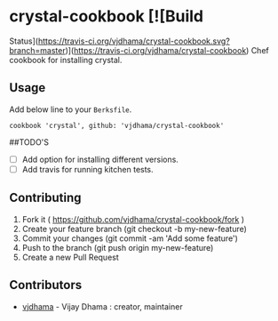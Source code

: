 # crystal-cookbook [![Build
Status](https://travis-ci.org/vjdhama/crystal-cookbook.svg?branch=master)](https://travis-ci.org/vjdhama/crystal-cookbook)
Chef cookbook for installing crystal.

## Usage

Add below line to your `Berksfile`.

```
cookbook 'crystal', github: 'vjdhama/crystal-cookbook'
```

##TODO'S

- [ ] Add option for installing different versions.
- [ ] Add travis for running kitchen tests.

## Contributing

1. Fork it ( https://github.com/vjdhama/crystal-cookbook/fork )
2. Create your feature branch (git checkout -b my-new-feature)
3. Commit your changes (git commit -am 'Add some feature')
4. Push to the branch (git push origin my-new-feature)
5. Create a new Pull Request

## Contributors

- [vjdhama](https://github.com/vjdhama) - Vijay Dhama : creator,
  maintainer

